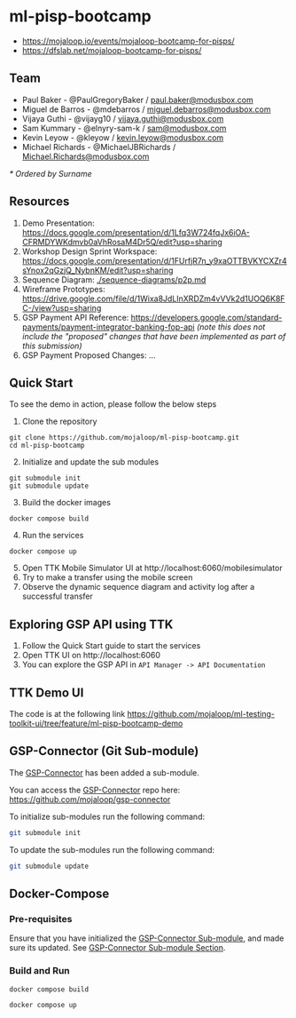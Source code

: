 # ml-pisp-bootcamp

- https://mojaloop.io/events/mojaloop-bootcamp-for-pisps/
- https://dfslab.net/mojaloop-bootcamp-for-pisps/

## Team

- Paul Baker - @PaulGregoryBaker / paul.baker@modusbox.com
- Miguel de Barros - @mdebarros / miguel.debarros@modusbox.com
- Vijaya Guthi - @vijayg10 / vijaya.guthi@modusbox.com
- Sam Kummary - @elnyry-sam-k	/ sam@modusbox.com
- Kevin Leyow - @kleyow / kevin.leyow@modusbox.com
- Michael Richards - @MichaelJBRichards / Michael.Richards@modusbox.com

_* Ordered by Surname_

## Resources

1. Demo Presentation: https://docs.google.com/presentation/d/1Lfq3W724fqJx6iOA-CFRMDYWKdmvb0aVhRosaM4Dr5Q/edit?usp=sharing
2. Workshop Design Sprint Workspace: https://docs.google.com/presentation/d/1FUrfjR7n_y9xaOTTBVKYCXZr4sYnox2qGzjQ_NybnKM/edit?usp=sharing
3. Sequence Diagram: [./sequence-diagrams/p2p.md](./sequence-diagrams/p2p.md)
4. Wireframe Prototypes: https://drive.google.com/file/d/1Wixa8JdLInXRDZm4vVVk2d1UOQ6K8FC-/view?usp=sharing
5. GSP Payment API Reference: https://developers.google.com/standard-payments/payment-integrator-banking-fop-api _(note this does not include the "proposed" changes that have been implemented as part of this submission)_
6. GSP Payment Proposed Changes: ...

## Quick Start

To see the demo in action, please follow the below steps
1. Clone the repository
```
git clone https://github.com/mojaloop/ml-pisp-bootcamp.git
cd ml-pisp-bootcamp
```
2. Initialize and update the sub modules
```
git submodule init
git submodule update
```
3. Build the docker images
```
docker compose build
```
4. Run the services
```
docker compose up
```
5. Open TTK Mobile Simulator UI at http://localhost:6060/mobilesimulator
6. Try to make a transfer using the mobile screen
7. Observe the dynamic sequence diagram and activity log after a successful transfer


## Exploring GSP API using TTK

1. Follow the Quick Start guide to start the services
2. Open TTK UI on http://localhost:6060
3. You can explore the GSP API in `API Manager -> API Documentation`


## TTK Demo UI

The code is at the following link
https://github.com/mojaloop/ml-testing-toolkit-ui/tree/feature/ml-pisp-bootcamp-demo

## GSP-Connector (Git Sub-module)

The [GSP-Connector](https://github.com/mojaloop/gsp-connector) has been added a sub-module.

You can access the [GSP-Connector](https://github.com/mojaloop/gsp-connector) repo here: https://github.com/mojaloop/gsp-connector

To initialize sub-modules run the following command:

```bash
git submodule init
```

To update the sub-modules run the following command:

```bash
git submodule update
```

## Docker-Compose

### Pre-requisites

Ensure that you have initialized the [GSP-Connector Sub-module](#gsp-connector-git-sub-module), and made sure its updated. See [GSP-Connector Sub-module Section](#gsp-connector-git-sub-module).

### Build and Run

```bash
docker compose build
```

```bash
docker compose up
```
